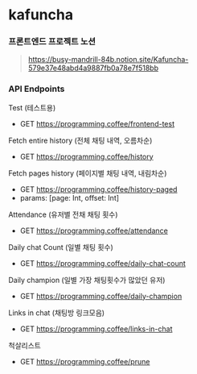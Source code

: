 # kafuncha

### 프론트엔드 프로젝트 노션

> https://busy-mandrill-84b.notion.site/Kafuncha-579e37e48abd4a9887fb0a78e7f518bb

### API Endpoints

Test (테스트용)

- GET https://programming.coffee/frontend-test

Fetch entire history (전체 채팅 내역, 오름차순)

- GET https://programming.coffee/history

Fetch pages history (페이지별 채팅 내역, 내림차순)

- GET https://programming.coffee/history-paged
- params: [page: Int, offset: Int]

Attendance (유저별 전채 채팅 횟수)

- GET https://programming.coffee/attendance

Daily chat Count (일별 채팅 횟수)

- GET https://programming.coffee/daily-chat-count

Daily champion (일별 가장 채팅횟수가 많았던 유저)

- GET https://programming.coffee/daily-champion

Links in chat (채팅방 링크모음)

- GET https://programming.coffee/links-in-chat

척살리스트

- GET https://programming.coffee/prune
